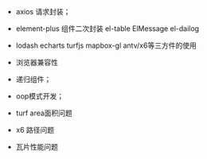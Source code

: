 + axios 请求封装；
+ element-plus 组件二次封装 el-table ElMessage el-dailog
+ lodash echarts turfjs mapbox-gl antv/x6等三方件的使用
+ 浏览器兼容性
+ 递归组件；
+ oop模式开发；


+ turf area面积问题
+ x6 路径问题
+ 瓦片性能问题
